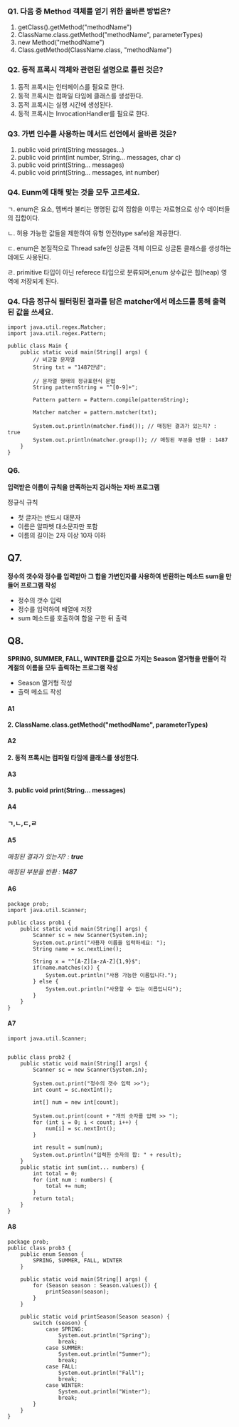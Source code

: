 ### **Q1. 다음 중 Method 객체를 얻기 위한 올바른 방법은?**

1. getClass().getMethod("methodName")
2. ClassName.class.getMethod("methodName", parameterTypes)
3. new Method("methodName")
4. Class.getMethod(ClassName.class, "methodName")



### **Q2. 동적 프록시 객체와 관련된 설명으로 틀린 것은?**

1. 동적 프록시는 인터페이스를 필요로 한다.
2. 동적 프록시는 컴파일 타임에 클래스를 생성한다.
3. 동적 프록시는 실행 시간에 생성된다.
4. 동적 프록시는 InvocationHandler를 필요로 한다.



### **Q3. 가변 인수를 사용하는 메서드 선언에서 올바른 것은?**

1. public void print(String messages...)
2. public void print(int number, String... messages, char c)
3. public void print(String... messages)
4. public void print(String... messages, int number)



### Q4. **Eunm에 대해 맞는 것을 모두 고르세요.**

ㄱ. enum은 요소, 멤버라 불리는 명명된 값의 집합을 이루는 자료형으로 상수 데이터들의 집합이다.

ㄴ. 허용 가능한 값들을 제한하여 유형 안전(type safe)을 제공한다.

ㄷ. enum은 본질적으로 Thread safe인 싱글톤 객체 이므로 싱글톤 클래스를 생성하는데에도 사용된다.

ㄹ. primitive 타입이 아닌 referece 타입으로 분류되며,enum 상수값은 힙(heap) 영역에 저장되게 된다.





### Q4. 다음 정규식 필터링된 결과를 담은 matcher에서 메소드를 통해 출력된 값을 쓰세요.

```
import java.util.regex.Matcher;
import java.util.regex.Pattern;

public class Main {
    public static void main(String[] args) {
        // 비교할 문자열
        String txt = "1487안녕";

        // 문자열 형태의 정규표현식 문법
        String patternString = "^[0-9]+";

        Pattern pattern = Pattern.compile(patternString); 
        
        Matcher matcher = pattern.matcher(txt);           

        System.out.println(matcher.find()); // 매칭된 결과가 있는지? : true
        System.out.println(matcher.group()); // 매칭된 부분을 반환 : 1487
    }
}
```



### Q6.

**입력받은 이름이 규칙을 만족하는지 검사하는 자바 프로그램**

정규식 규칙

- 첫 글자는 반드시 대문자
- 이름은 알파벳 대소문자만 포함
- 이름의 길이는 2자 이상 10자 이하



## Q7.

**정수의 갯수와 정수를 입력받아 그 합을 가변인자를 사용하여 반환하는 메소드 sum을 만들어 프로그램 작성**

- 정수의 갯수 입력
- 정수를 입력하여 배열에 저장
- sum 메소드를 호출하여 합을 구한 뒤 출력



## Q8.

**SPRING, SUMMER, FALL, WINTER를 값으로 가지는 Season 열거형을 만들어 각 계절의 이름을 모두 출력하는 프로그램 작성**

- Season 열거형 작성
- 출력 메소드 작성









#### **A1**

**2. ClassName.class.getMethod("methodName", parameterTypes)**



#### A2 

**2. 동적 프록시는 컴파일 타임에 클래스를 생성한다.**



#### A3

**3. public void print(String... messages)**



#### A4

**ㄱ,ㄴ,ㄷ,ㄹ**



#### **A5**

*매칭된 결과가 있는지? : **true***

*매칭된 부분을 반환 : **1487***



#### A6

```
package prob;
import java.util.Scanner;

public class prob1 {
    public static void main(String[] args) {
        Scanner sc = new Scanner(System.in);
        System.out.print("사용자 이름을 입력하세요: ");
        String name = sc.nextLine();

        String x = "^[A-Z][a-zA-Z]{1,9}$";
        if(name.matches(x)) {
            System.out.println("사용 가능한 이름입니다.");
        } else {
            System.out.println("사용할 수 없는 이릅입니다");
        }
    }
}
```



#### A7

```
import java.util.Scanner;


public class prob2 {
    public static void main(String[] args) {
        Scanner sc = new Scanner(System.in);

        System.out.print("정수의 갯수 입력 >>");
        int count = sc.nextInt();

        int[] num = new int[count];

        System.out.print(count + "개의 숫자를 입력 >> ");
        for (int i = 0; i < count; i++) {
            num[i] = sc.nextInt();
        }

        int result = sum(num);
        System.out.println("입력한 숫자의 합: " + result);
    }
    public static int sum(int... numbers) {
        int total = 0;
        for (int num : numbers) {
            total += num;
        }
        return total;
    }
}
```



#### A8

```
package prob;
public class prob3 {
    public enum Season {
        SPRING, SUMMER, FALL, WINTER
    }

    public static void main(String[] args) {
        for (Season season : Season.values()) {
            printSeason(season);
        }
    }

    public static void printSeason(Season season) {
        switch (season) {
            case SPRING:
                System.out.println("Spring");
                break;
            case SUMMER:
                System.out.println("Summer");
                break;
            case FALL:
                System.out.println("Fall");
                break;
            case WINTER:
                System.out.println("Winter");
                break;
        }
    }
}
```